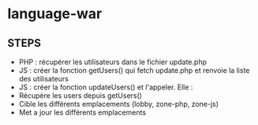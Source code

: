# language-war

## STEPS
- PHP : récupérer les utilisateurs dans le fichier update.php
- JS : créer la fonction getUsers() qui fetch update.php et renvoie la liste des utilisateurs
- JS : créer la fonction updateUsers() et l'appeler. Elle :
 - Récupère les users depuis getUsers()
 - Cible les différents emplacements (lobby, zone-php, zone-js)
 - Met a jour les différents emplacements